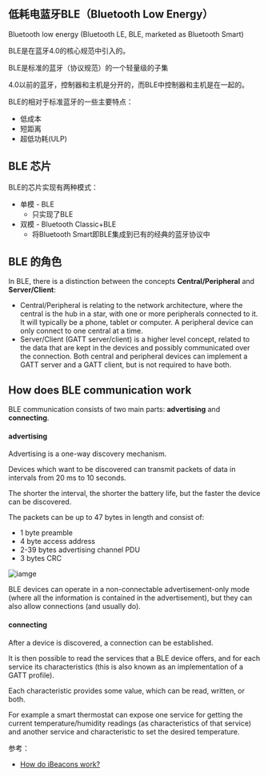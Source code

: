 ## 低耗电蓝牙BLE（Bluetooth Low Energy）

Bluetooth low energy (Bluetooth LE, BLE, marketed as Bluetooth Smart) 

BLE是在蓝牙4.0的核心规范中引入的。

BLE是标准的蓝牙（协议规范）的一个轻量级的子集

4.0以前的蓝牙，控制器和主机是分开的，而BLE中控制器和主机是在一起的。

BLE的相对于标准蓝牙的一些主要特点：
* 低成本
* 短距离
* 超低功耗(ULP)

## BLE 芯片

BLE的芯片实现有两种模式：

* 单模 - BLE
    * 只实现了BLE
* 双模 - Bluetooth Classic+BLE
    * 将Bluetooth Smart即BLE集成到已有的经典的蓝牙协议中

## BLE 的角色

In BLE, there is a distinction between the concepts **Central/Peripheral** and **Server/Client**:

* Central/Peripheral is relating to the network architecture, 
    where the central is the hub in a star, with one or more peripherals connected to it. 
    It will typically be a phone, tablet or computer. 
    A peripheral device can only connect to one central at a time.
* Server/Client (GATT server/client) is a higher level concept, 
    related to the data that are kept in the devices and possibly communicated over the connection. 
    Both central and peripheral devices can implement a GATT server and a GATT client, 
    but is not required to have both.

## How does BLE communication work

BLE communication consists of two main parts: **advertising** and **connecting**.

#### advertising

Advertising is a one-way discovery mechanism.

Devices which want to be discovered can transmit packets of data in intervals from 20 ms to 10 seconds. 

The shorter the interval, the shorter the battery life, but the faster the device can be discovered.

The packets can be up to 47 bytes in length and consist of:

* 1 byte preamble
* 4 byte access address
* 2-39 bytes advertising channel PDU
* 3 bytes CRC

![iamge](http://www.warski.org/blog/wp-content/uploads/2014/01/bluetooth-le-packet-300x121.png)

BLE devices can operate in a non-connectable advertisement-only mode (where all the information is contained in the advertisement), but they can also allow connections (and usually do).

#### connecting

After a device is discovered, a connection can be established. 

It is then possible to read the services that a BLE device offers, 
and for each service its characteristics (this is also known as an implementation of a GATT profile). 

Each characteristic provides some value, which can be read, written, or both. 

For example a smart thermostat can expose one service for getting the current 
temperature/humidity readings (as characteristics of that service) and another 
service and characteristic to set the desired temperature. 

参考：
* [How do iBeacons work?](http://www.warski.org/blog/2014/01/how-ibeacons-work/)
